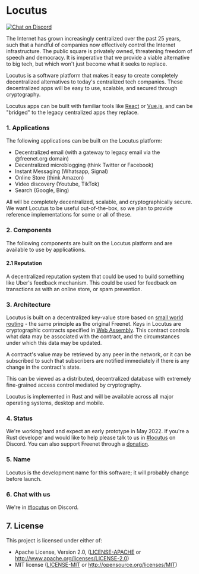 # Locutus 

[![Chat on Discord](https://img.shields.io/discord/917499817758978089?label=chat&logo=discord)](https://discord.gg/Q2FWzCqKQD)

The Internet has grown increasingly centralized over the past 25 years, such that a handful of companies now effectively control the Internet infrastructure. The public square is privately owned, threatening freedom of speech and democracy. It is imperative that we provide a viable alternative to big tech, but which won't just become what it seeks to replace.

Locutus is a software platform that makes it easy to create completely decentralized alternatives to today's centralized tech companies. These decentralized apps will be easy to use, scalable, and secured through cryptography.

Locutus apps can be built with familiar tools like [React](https://reactjs.org/) or [Vue.js](https://vuejs.org/), and can be "bridged" to the legacy centralized apps they replace.

### 1. Applications

The following applications can be built on the Locutus platform:

* Decentralized email (with a gateway to legacy email via the @freenet.org domain)
* Decentralized microblogging (think Twitter or Facebook)
* Instant Messaging (Whatsapp, Signal)
* Online Store (think Amazon)
* Video discovery (Youtube, TikTok)
* Search (Google, Bing)

All will be completely decentralized, scalable, and cryptographically secure. We want Locutus to be useful out-of-the-box, so we plan to provide reference implementations for some or all of these.

### 2. Components

The following components are built on the Locutus platform and are available to use by applicatiions.

#### 2.1 Reputation

A decentralized reputation system that could be used to build something like Uber's feedback mechanism. This could be used for feedback on transctions as with an online store, or spam prevention.

### 3. Architecture

Locutus is built on a decentralized key-value store based on [small world routing](https://freenetproject.org/assets/papers/lic.pdf) - the same principle as the original Freenet. Keys in Locutus are cryptographic contracts specified in [Web Assembly](https://webassembly.org/). This contract controls what data may be associated with the contract, and the circumstances under which this data may be updated.

A contract's value may be retrieved by any peer in the network, or it can be subscribed to such that subscribers are notified immediately if there is any change in the contract's state.

This can be viewed as a distributed, decentralized database with extremely fine-grained access control mediated by cryptography.

Locutus is implemented in Rust and will be available across all major operating systems, desktop and mobile.

### 4. Status

We're working hard and expect an early prototype in May 2022. If you're a Rust developer and would like to help please talk to us in [#locutus](https://discord.gg/2kZuKNxYXv) on Discord. You can also support Freenet through a [donation](https://freenetproject.org/pages/donate.html).

### 5. Name

Locutus is the development name for this software; it will probably change before launch.

### 6. Chat with us

We're in [#locutus](https://discord.gg/2kZuKNxYXv) on Discord.

## 7. License

This project is licensed under either of:

- Apache License, Version 2.0, ([LICENSE-APACHE](LICENSE-APACHE) or
  http://www.apache.org/licenses/LICENSE-2.0)
- MIT license ([LICENSE-MIT](LICENSE-MIT) or
  http://opensource.org/licenses/MIT)
